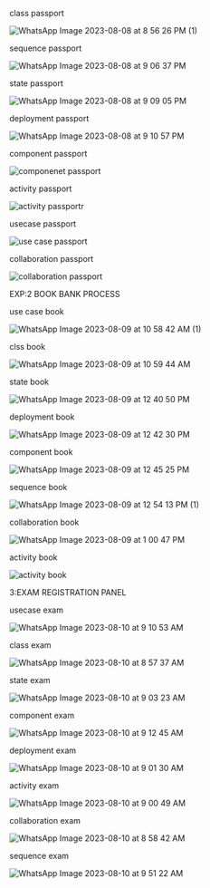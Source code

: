 class passport

![WhatsApp Image 2023-08-08 at 8 56 26 PM (1)](https://github.com/janumavilla/CSA11-ooad/assets/112294762/fb1b3423-ef4c-42a3-85fc-6c379085e922)

sequence passport

![WhatsApp Image 2023-08-08 at 9 06 37 PM](https://github.com/janumavilla/CSA11-ooad/assets/112294762/0bacbbc3-99c5-4954-a4be-06362df437fb)

state passport

![WhatsApp Image 2023-08-08 at 9 09 05 PM](https://github.com/janumavilla/CSA11-ooad/assets/112294762/09068428-ee73-4a15-a13d-e462826f34da)

deployment passport

![WhatsApp Image 2023-08-08 at 9 10 57 PM](https://github.com/janumavilla/CSA11-ooad/assets/112294762/9eda4fb4-d50d-4ade-be19-358c9e9fb936)

component passport

![componenet passport](https://github.com/janumavilla/CSA11-ooad/assets/112294762/a5f74be3-23d0-4dbb-9085-7bfd4ee58822)

activity passport

![activity passportr](https://github.com/janumavilla/CSA11-ooad/assets/112294762/5f019642-9360-4e49-a93d-44c8dc9cf5b4)

usecase passport

![use case passport](https://github.com/janumavilla/CSA11-ooad/assets/112294762/6facd0df-72d8-444f-9f53-e57054ccf7d6)

collaboration passport

![collaboration passport](https://github.com/janumavilla/CSA11-ooad/assets/112294762/b410a82d-69eb-44c7-840a-be09e70b5fad)

EXP:2 BOOK BANK PROCESS

use case book

![WhatsApp Image 2023-08-09 at 10 58 42 AM (1)](https://github.com/janumavilla/CSA11-ooad/assets/112294762/d68f4a9c-6626-4b36-ac4f-eaf2c5a844f3)

clss book

![WhatsApp Image 2023-08-09 at 10 59 44 AM](https://github.com/janumavilla/CSA11-ooad/assets/112294762/3f443eab-45dc-4528-a7f9-8e689470a955)

state book

![WhatsApp Image 2023-08-09 at 12 40 50 PM](https://github.com/janumavilla/CSA11-ooad/assets/112294762/6a3db3ac-63bc-4e75-a30b-44eefa2cc89b)

deployment book

![WhatsApp Image 2023-08-09 at 12 42 30 PM](https://github.com/janumavilla/CSA11-ooad/assets/112294762/43eb1812-0353-4d3e-8e1b-621400cd0ae8)

component book

![WhatsApp Image 2023-08-09 at 12 45 25 PM](https://github.com/janumavilla/CSA11-ooad/assets/112294762/c17034f2-624a-4013-9596-a32f9f02044c)

sequence book

![WhatsApp Image 2023-08-09 at 12 54 13 PM (1)](https://github.com/janumavilla/CSA11-ooad/assets/112294762/ebe7fcbd-1c52-4343-ab4b-188c569ec97e)

collaboration book

![WhatsApp Image 2023-08-09 at 1 00 47 PM](https://github.com/janumavilla/CSA11-ooad/assets/112294762/df3e59bc-b8ec-467e-b1ff-b228f37c424f)

activity book

![activity book](https://github.com/janumavilla/CSA11-ooad/assets/112294762/b7381bea-7bd1-4fcd-80b2-c928a81b445c)

3:EXAM REGISTRATION PANEL

usecase exam

![WhatsApp Image 2023-08-10 at 9 10 53 AM](https://github.com/janumavilla/CSA11-ooad/assets/112294762/e125ba23-e7f8-46a2-8f48-fdd23939fef7)

class exam

![WhatsApp Image 2023-08-10 at 8 57 37 AM](https://github.com/janumavilla/CSA11-ooad/assets/112294762/731224ed-42be-40a8-bcd0-16924be49c9f)

state exam

![WhatsApp Image 2023-08-10 at 9 03 23 AM](https://github.com/janumavilla/CSA11-ooad/assets/112294762/f7b104a8-77dd-460d-9d14-20f447ec616c)

component exam

![WhatsApp Image 2023-08-10 at 9 12 45 AM](https://github.com/janumavilla/CSA11-ooad/assets/112294762/6570dd97-c596-40bd-94fb-1b256b43f41f)

deployment exam

![WhatsApp Image 2023-08-10 at 9 01 30 AM](https://github.com/janumavilla/CSA11-ooad/assets/112294762/62d1cc96-ff50-4434-afd0-18a471a1f85f)

activity exam

![WhatsApp Image 2023-08-10 at 9 00 49 AM](https://github.com/janumavilla/CSA11-ooad/assets/112294762/23217cd0-3094-4f89-87f6-5124601d80f4)

collaboration exam

![WhatsApp Image 2023-08-10 at 8 58 42 AM](https://github.com/janumavilla/CSA11-ooad/assets/112294762/67bde369-32ed-4542-89b5-e2b1537b833a)

sequence exam

![WhatsApp Image 2023-08-10 at 9 51 22 AM](https://github.com/janumavilla/CSA11-ooad/assets/112294762/97358bcb-5d9a-467a-9a61-7ea4da815855)






















